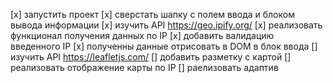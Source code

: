 [x] запустить проект
[x] сверстать шапку с полем ввода и блоком вывода информации
[x] изучить API https://geo.ipify.org/
[x] реализовать функционал получения данных по IP
[x] добавить валидацию введенного IP
[x] полученны данные отрисовать в DOM в блок ввода
[] изучить API https://leafletjs.com/
[] добавить разметку с картой
[] реализовать отображение карты по IP
[] раелизовать адаптив